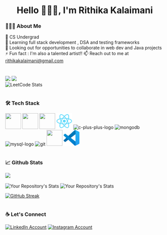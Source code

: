 

<!--
**Rithikakalaimani/RithikaKalaimani** is a ✨ _special_ ✨ repository because its `README.md` (this file) appears on your GitHub profile.

Here are some ideas to get you started:

- 🔭 I’m currently working on ...
- 🌱 I’m currently learning ...
- 👯 I’m looking to collaborate on ...
- 🤔 I’m looking for help with ...
- 💬 Ask me about ...
- 📫 How to reach me: ...
- 😄 Pronouns: ...
- ⚡ Fun fact: ...
-->
<h1 align="center">Hello 🙋🏻‍♀️, I'm Rithika Kalaimani</h1>
<h3 align="center"></h3>

### 👨🏽‍💻 About Me
🚀 CS Undergrad  
🌱 Learning full stack development , DSA and testing frameworks  
👯 Looking out for opportunities to collaborate in web dev and Java projects  
⚡ Fun fact : I'm also a talented artist!!
📫 Reach out to me at [rithikakalaimani@gmail.com](rithikakalaimani@gmail)  

 

#
<img src="https://assets.leetcode.com/static_assets/others/Introduction_to_Pandas.gif" width="40px"></img>
<img src="https://assets.leetcode.com/static_assets/marketing/2024-50.gif" width="40px"></img>
<br>
![LeetCode Stats](https://leetcard.jacoblin.cool/rithikakalaimani?theme=dark&font=Poppins&ext=heatmap)

#

### 🛠 Tech Stack
<p>
<img src="https://cdn.jsdelivr.net/gh/devicons/devicon/icons/html5/html5-original.svg" width="50" height="50"/>
<img src="https://cdn.jsdelivr.net/gh/devicons/devicon/icons/css3/css3-original.svg" width="50" height="50"/>
<img src="https://cdn.jsdelivr.net/gh/devicons/devicon/icons/javascript/javascript-original.svg" width="50" height="50" />
<img src="https://github.com/devicons/devicon/blob/v2.14.0/icons/react/react-original.svg" width="50" height="50"/>
<img width="50" height="50" src="https://img.icons8.com/color/48/c-plus-plus-logo.png" alt="c-plus-plus-logo"/>
 <img width="50" height="50" src="https://img.icons8.com/color/48/mongodb.png" alt="mongodb"/>
 <img width="50" height="50" src="https://img.icons8.com/color/48/mysql-logo.png" alt="mysql-logo"/>
 <img width="50" height="50" src="https://img.icons8.com/color/48/git.png" alt="git"/>
<img src="https://cdn.cdnlogo.com/logos/a/33/amazon-web-services.svg" width="50" height="50" />
<img src="https://github.com/devicons/devicon/blob/v2.14.0/icons/vscode/vscode-original.svg" width="50" height="50"/>
</p>

#

### 📈 Github Stats
<img src="https://komarev.com/ghpvc/?username=BLACK00HOLE"/>

![Your Repository's Stats](https://github-readme-stats.vercel.app/api/top-langs/?username=Rithikakalaimani&theme=tokyonight) ![Your Repository's Stats](https://github-readme-stats.vercel.app/api?username=Rithikakalaimani&show_icons=true&theme=tokyonight)

[![GitHub Streak](https://github-readme-streak-stats.herokuapp.com?user=Rithikakalaimani&theme=dark&border_radius=6&card_width=534)](https://git.io/streak-stats)


#

### ☕ Let's Connect
<a href="https://www.linkedin.com/in/rithika-kalaimani-7b1a11211"><img src="https://cdn.cdnlogo.com/logos/l/66/linkedin-icon.svg" alt="LinkedIn Account" width="30"/></a>
<a href="https://www.instagram.com/_rxthxkakalaxmanx_/"><img src="https://cdn.cdnlogo.com/logos/i/92/instagram.svg" alt="Instagram Account" width="30"/></a>
#
